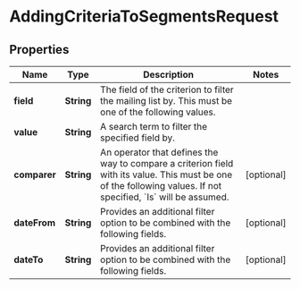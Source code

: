 
# AddingCriteriaToSegmentsRequest

## Properties
Name | Type | Description | Notes
------------ | ------------- | ------------- | -------------
**field** | **String** | The field of the criterion to filter the mailing list by. This must be one of the following values. | 
**value** | **String** | A search term to filter the specified field by. | 
**comparer** | **String** | An operator that defines the way to compare a criterion field with its value. This must be one of the following values. If not specified, &#x60;Is&#x60; will be assumed. |  [optional]
**dateFrom** | **String** | Provides an additional filter option to be combined with the following fields. |  [optional]
**dateTo** | **String** | Provides an additional filter option to be combined with the following fields. |  [optional]



